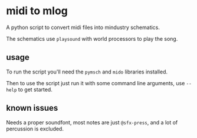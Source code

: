 # midi to mlog
A python script to convert midi files into mindustry schematics.

The schematics use `playsound` with world processors to play the song.

## usage
  To run the script you'll need the `pymsch` and `mido` libraries installed.

  Then to use the script just run it with some command line arguments, use `--help` to get started.

## known issues
  Needs a proper soundfont, most notes are just `@sfx-press`, and a lot of percussion is excluded.
